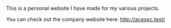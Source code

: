 This is a personal website I have made for my various projects.

You can check out the company website here: http://acesec.test/
